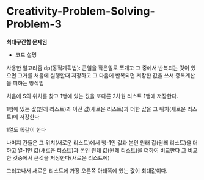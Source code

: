 # Creativity-Problem-Solving-Problem-3

**최대구간합 문제임**

 * 코드 설명

사용한 알고리즘 dp(동적계획법): 큰일을 작은일로 쪼개고 그 중에서 반복되는 것이 있으면 그거를 처음에 실행할때 저장하고 그 다음에 반복되면 저장한 값을 쓰서 중복계산을 피하는 방식임

처음에 S의 위치를 찾고 1행에 있는 값을 또다른 2차원 리스트 1행에 저장한다.

1행에 있는 값(원래 리스트)과 이전 값(새로운 리스트)과 더한 값을 그 위치(새로운 리스트)에 저장한다

1열도 똑같이 한다

나머지 칸들은 그 위치(새로운 리스트)에서 행-1인 값과 본인 원래 갑(원래 리스트)을 더하고 열-1인 값(새로운 리스트)과 본인 원래 값(원래 리스트)을 더하여 비교한다
그 비교한 것중에서 큰것을 저장한다(새로운 리스트에)

그러고나서 새로운 리스트에 가장 오른쪽 아래쪽에 있는 값이 최대값이다.
